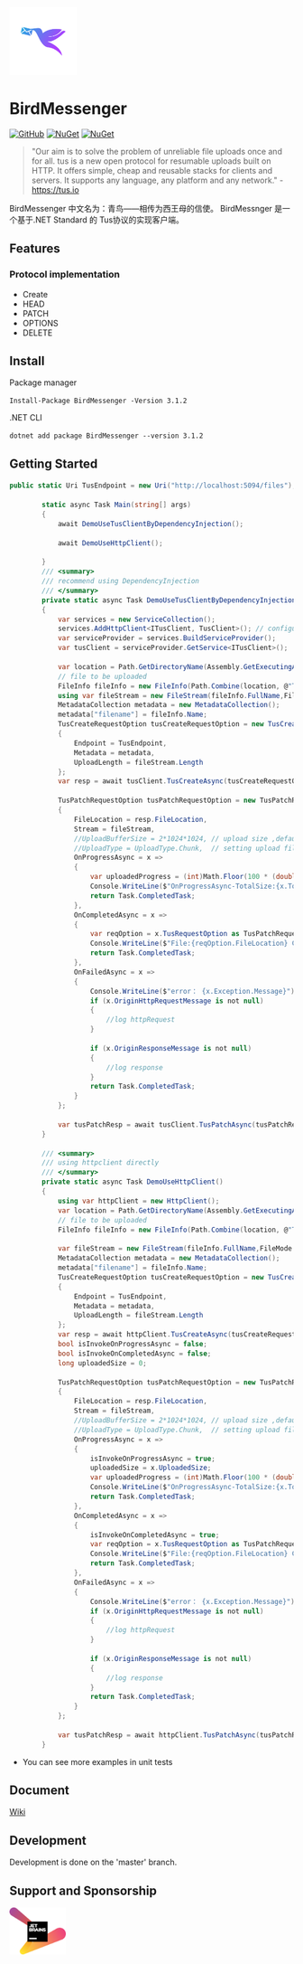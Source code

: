 <div style="text-align: left"><img src="docs/img/logo.png" height="120px">



# BirdMessenger

[![GitHub](https://img.shields.io/github/license/bluetianx/BirdMessenger)](LICENSE) [![NuGet](https://img.shields.io/nuget/v/BirdMessenger.svg?color=blue&style=popout-square)](https://www.nuget.org/packages/BirdMessenger) [![NuGet](https://img.shields.io/nuget/dt/BirdMessenger.svg)](https://www.nuget.org/packages/BirdMessenger)
>"Our aim is to solve the problem of unreliable file uploads once and for all. tus is a new open protocol for resumable uploads built on HTTP. It offers simple, cheap and reusable stacks for clients and servers. It supports any language, any platform and any network." - https://tus.io


BirdMessenger 中文名为：青鸟——相传为西王母的信使。
BirdMessnger 是一个基于.NET Standard 的 Tus协议的实现客户端。

## Features

### Protocol implementation

* Create
* HEAD
* PATCH
* OPTIONS
* DELETE

## Install

Package manager

``Install-Package BirdMessenger -Version 3.1.2``

.NET CLI

``dotnet add package BirdMessenger --version 3.1.2``

## Getting Started

```C#
public static Uri TusEndpoint = new Uri("http://localhost:5094/files");

        static async Task Main(string[] args)
        {
            await DemoUseTusClientByDependencyInjection();
            
            await DemoUseHttpClient();

        }
        /// <summary>
        /// recommend using DependencyInjection 
        /// </summary>
        private static async Task DemoUseTusClientByDependencyInjection()
        {
            var services = new ServiceCollection();
            services.AddHttpClient<ITusClient, TusClient>(); // configure httpClient ,refer to https://docs.microsoft.com/en-us/dotnet/architecture/microservices/implement-resilient-applications/use-httpclientfactory-to-implement-resilient-http-requests
            var serviceProvider = services.BuildServiceProvider();
            var tusClient = serviceProvider.GetService<ITusClient>();
            
            var location = Path.GetDirectoryName(Assembly.GetExecutingAssembly().Location);
            // file to be uploaded
            FileInfo fileInfo = new FileInfo(Path.Combine(location, @"TestFile/test.txt"));
            using var fileStream = new FileStream(fileInfo.FullName,FileMode.Open,FileAccess.Read);
            MetadataCollection metadata = new MetadataCollection();
            metadata["filename"] = fileInfo.Name;
            TusCreateRequestOption tusCreateRequestOption = new TusCreateRequestOption()
            {
                Endpoint = TusEndpoint,
                Metadata = metadata,
                UploadLength = fileStream.Length
            };
            var resp = await tusClient.TusCreateAsync(tusCreateRequestOption, CancellationToken.None);

            TusPatchRequestOption tusPatchRequestOption = new TusPatchRequestOption
            {
                FileLocation = resp.FileLocation,
                Stream = fileStream,
                //UploadBufferSize = 2*1024*1024, // upload size ,default value is 1MB
                //UploadType = UploadType.Chunk,  // setting upload file with Stream or chunk ,default value is Stream
                OnProgressAsync = x =>
                {
                    var uploadedProgress = (int)Math.Floor(100 * (double)x.UploadedSize / x.TotalSize);
                    Console.WriteLine($"OnProgressAsync-TotalSize:{x.TotalSize}-UploadedSize:{x.UploadedSize}-uploadedProgress:{uploadedProgress}");
                    return Task.CompletedTask;
                },
                OnCompletedAsync = x =>
                {
                    var reqOption = x.TusRequestOption as TusPatchRequestOption;
                    Console.WriteLine($"File:{reqOption.FileLocation} Completed ");
                    return Task.CompletedTask;
                },
                OnFailedAsync = x =>
                {
                    Console.WriteLine($"error： {x.Exception.Message}");
                    if (x.OriginHttpRequestMessage is not null)
                    {
                        //log httpRequest
                    }

                    if (x.OriginResponseMessage is not null)
                    {
                        //log response
                    }
                    return Task.CompletedTask;
                }
            };

            var tusPatchResp = await tusClient.TusPatchAsync(tusPatchRequestOption, CancellationToken.None);
        }

        /// <summary>
        /// using httpclient directly
        /// </summary>
        private static async Task DemoUseHttpClient()
        {
            using var httpClient = new HttpClient();
            var location = Path.GetDirectoryName(Assembly.GetExecutingAssembly().Location);
            // file to be uploaded
            FileInfo fileInfo = new FileInfo(Path.Combine(location, @"TestFile/test.txt"));
            
            var fileStream = new FileStream(fileInfo.FullName,FileMode.Open,FileAccess.Read);
            MetadataCollection metadata = new MetadataCollection();
            metadata["filename"] = fileInfo.Name;
            TusCreateRequestOption tusCreateRequestOption = new TusCreateRequestOption()
            {
                Endpoint = TusEndpoint,
                Metadata = metadata,
                UploadLength = fileStream.Length
            };
            var resp = await httpClient.TusCreateAsync(tusCreateRequestOption, CancellationToken.None);
            bool isInvokeOnProgressAsync = false;
            bool isInvokeOnCompletedAsync = false;
            long uploadedSize = 0;

            TusPatchRequestOption tusPatchRequestOption = new TusPatchRequestOption
            {
                FileLocation = resp.FileLocation,
                Stream = fileStream,
                //UploadBufferSize = 2*1024*1024, // upload size ,default value is 1MB
                //UploadType = UploadType.Chunk,  // setting upload file with Stream or chunk ,default value is Stream
                OnProgressAsync = x =>
                {
                    isInvokeOnProgressAsync = true;
                    uploadedSize = x.UploadedSize;
                    var uploadedProgress = (int)Math.Floor(100 * (double)x.UploadedSize / x.TotalSize);
                    Console.WriteLine($"OnProgressAsync-TotalSize:{x.TotalSize}-UploadedSize:{x.UploadedSize}-uploadedProgress:{uploadedProgress}");
                    return Task.CompletedTask;
                },
                OnCompletedAsync = x =>
                {
                    isInvokeOnCompletedAsync = true;
                    var reqOption = x.TusRequestOption as TusPatchRequestOption;
                    Console.WriteLine($"File:{reqOption.FileLocation} Completed ");
                    return Task.CompletedTask;
                },
                OnFailedAsync = x =>
                {
                    Console.WriteLine($"error： {x.Exception.Message}");
                    if (x.OriginHttpRequestMessage is not null)
                    {
                        //log httpRequest
                    }

                    if (x.OriginResponseMessage is not null)
                    {
                        //log response
                    }
                    return Task.CompletedTask;
                }
            };

            var tusPatchResp = await httpClient.TusPatchAsync(tusPatchRequestOption, CancellationToken.None);
        }
```

* You can see more examples in unit tests

## Document

[Wiki](https://github.com/bluetianx/BirdMessenger/wiki)

## Development

Development is done on the 'master' branch.

## Support and Sponsorship

<a href="https://www.jetbrains.com" target="_blank">
    <img src="./docs/img/jetbrains_logo.png" title="JetBrains" width="100" />
</a>
